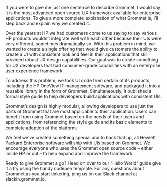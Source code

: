 If you were to give me just one sentence to describe Grommet, I would say it is the most advanced open source UX framework available for enterprise applications. To give a more complete explanation of what Grommet is, I’ll step back and explain why we created it.

Over the years at HP we had customers come to us saying to say various HP products wouldn’t integrate well with each other because their UIs were very different, sometimes dramatically so. With this problem in mind, we wanted to create a single offering that would give customers the ability to create a UI with consistent look and feel in their applications that still provided robust UX design capabilities. Our goal was to create something for UX developers that had consumer-grade capabilities with an enterprise user experience framework.

To address this problem, we took UI code from certain of its products, including the HP OneView IT management software, and packaged it into a reusable library in the form of Grommet. Simultaneously, it published a formal style guide to help developers build applications with consistent UIs.

Grommet’s design is highly modular, allowing developers to use just the parts of Grommet that are most applicable to their application. Users can benefit from using Grommet based on the needs of their users and applications, from referencing the style guide and its basic elements to complete adoption of the platform.

We feel we’ve created something special and to back that up, all Hewlett Packard Enterprise software will ship with UIs based on Grommet. We encourage everyone who uses the Grommet open source code – either inside HP or out – to help expand and improve the framework.

Ready to give Grommet a go? Head on over to our “Hello World” guide give it a try using the handy codepen template. For any questions about Grommet as you start tinkering, ping us on our Slack channel at slackin.grommet.io.
